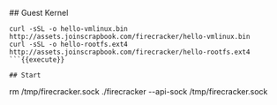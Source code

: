 ## Guest Kernel

```
curl -sSL -o hello-vmlinux.bin http://assets.joinscrapbook.com/firecracker/hello-vmlinux.bin
curl -sSL -o hello-rootfs.ext4 http://assets.joinscrapbook.com/firecracker/hello-rootfs.ext4
```{{execute}}

## Start 

```
rm /tmp/firecracker.sock
./firecracker --api-sock /tmp/firecracker.sock
```{{execute T2}}